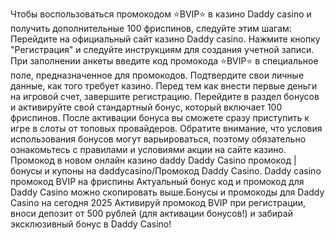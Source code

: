 Чтобы воспользоваться промокодом ⭐️BVIP⭐️ в казино Daddy casino и получить дополнительные 100 фриспинов, следуйте этим шагам:
Перейдите на официальный сайт казино Daddy casino.
Нажмите кнопку "Регистрация" и следуйте инструкциям для создания учетной записи.
При заполнении анкеты введите код промокода ⭐️BVIP⭐️ в специальное поле, предназначенное для промокодов.
Подтвердите свои личные данные, как того требует казино.
Перед тем как внести первые деньги на игровой счет, завершите регистрацию.
Перейдите в раздел бонусов и активируйте свой стандартный бонус, который включает 100 фриспинов.
После активации бонуса вы сможете сразу приступить к игре в слоты от топовых провайдеров.
Обратите внимание, что условия использования бонусов могут варьироваться, поэтому обязательно ознакомьтесь с правилами и условиями акции на сайте казино.
Промокод в новом онлайн казино daddy  Daddy Casino промокод | бонусы и купоны на daddycasino/Промокод Daddy Casino. Daddy casino промокод BVIP на фриспины Актуальный бонус код и промокод для Daddy Casino можно скопировать выше.Бонусы и промокоды для Daddy Casino на сегодня 2025 Активируй промокод BVIP при регистрации, вноси депозит от 500 рублей (для активации бонусов!) и забирай эксклюзивный бонус в Daddy Casino!
